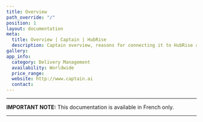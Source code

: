 ```yaml
---
title: Overview
path_override: "/"
position: 1
layout: documentation
meta:
  title: Overview | Captain | HubRise
  description: Captain overview, reasons for connecting it to HubRise and summary of integrated features. Synchronise data between your EPOS and your apps.
gallery: 
app_info:
  category: Delivery Management
  availability: Worldwide
  price_range: 
  website: http://www.captain.ai
  contact: 
---
```


---

**IMPORTANT NOTE:** This documentation is available <Link to="/fr/apps/captain" addLocalePrefix={false}>in French only</Link>.

---
